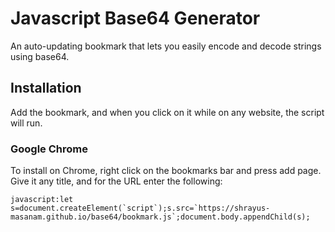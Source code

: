 # Javascript Base64 Generator

An auto-updating bookmark that lets you easily encode and decode strings using base64.

## Installation

Add the bookmark, and when you click on it while on any website, the script will run.

### Google Chrome

To install on Chrome, right click on the bookmarks bar and press add page.  Give it any title, and for the URL enter the following:

``` 
javascript:let s=document.createElement(`script`);s.src=`https://shrayus-masanam.github.io/base64/bookmark.js`;document.body.appendChild(s);
```
